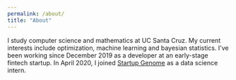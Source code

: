 ```yaml
---
permalink: /about/
title: "About"
---
```


I study computer science and mathematics at UC Santa Cruz. My current interests include optimization, machine learning and  bayesian statistics.
I've been working since December 2019 as a developer at an early-stage fintech startup. In April 2020, I joined [Startup Genome](https://startupgenome.com/) as a data science intern.

